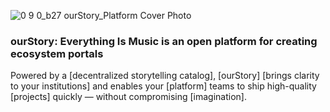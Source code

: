![0 9 0_b27 ourStory_Platform Cover Photo](https://github.com/ourStoryNetwork/.github/assets/8133349/2735fd42-0911-4311-bc47-9f92e41b89a6)
### ourStory: Everything Is Music is an open platform for creating ecosystem portals
Powered by a [decentralized storytelling catalog], [ourStory] [brings clarity to your institutions] and enables your [platform] teams to ship high-quality [projects] quickly — without compromising [imagination].

<!-- **Here are some ideas to get you started:**

🙋‍♀️ A short introduction - what is your organization all about?
🌈 Contribution guidelines - how can the community get involved?
👩‍💻 Useful resources - where can the community find your docs? Is there anything else the community should know?
🍿 Fun facts - what does your team eat for breakfast?
🧙 Remember, you can do mighty things with the power of [Markdown](https://docs.github.com/github/writing-on-github/getting-started-with-writing-and-formatting-on-github/basic-writing-and-formatting-syntax)
-->


